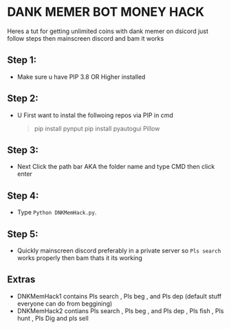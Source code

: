 # DANK MEMER BOT MONEY HACK
Heres a tut for getting unlimited coins with dank memer on dsicord just follow steps then mainscreen discord and bam it works

## Step 1:
- Make sure u have PIP 3.8 OR Higher installed 

## Step 2:
- U First want to instal the follwoing repos via PIP in cmd

  >pip install pynput
  >pip install pyautogui Pillow

## Step 3: 
- Next Click the path bar AKA the folder name and type CMD then click enter

## Step 4:
- Type `Python DNKMemHack.py`.

## Step 5:
- Quickly mainscreen discord preferably in a private server so `Pls search` works properly then bam thats it its working 

## Extras
- DNKMemHack1 contains Pls search , Pls beg , and Pls dep (default stuff everyone can do from beggining)
- DNKMemHack2 contians Pls search , Pls beg , and Pls dep , Pls fish , Pls hunt , Pls Dig and pls sell
